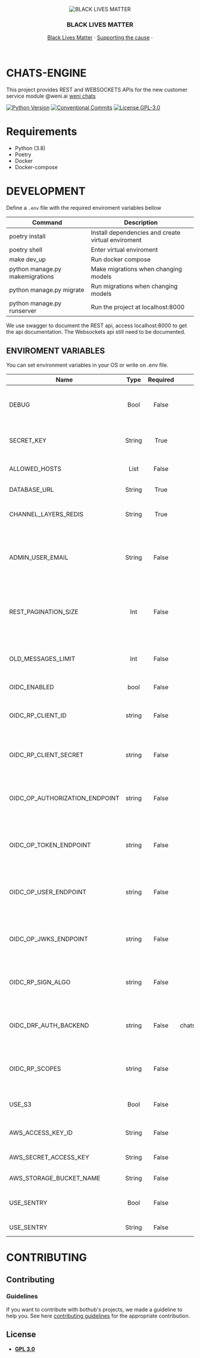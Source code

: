 
<p align="center">
  <img src="https://i.imgur.com/PKrSNGY.png" alt="BLACK LIVES MATTER" />

  <h3 align="center">BLACK LIVES MATTER</h3>

  <p align="center">
    <a href="https://blacklivesmatter.com/" target="_blank">Black Lives Matter</a>
    ·
    <a href="https://act.unicefusa.org/blm" target="_blank">Supporting the cause</a>
    ·
  </p>
</p>
    
<br />


# CHATS-ENGINE
This project provides REST and WEBSOCKETS APIs for the new customer service module @weni.ai [weni chats](https://github.com/Ilhasoft/chats-mvp)

[![Python Version](https://img.shields.io/badge/python-3.8-blue.svg)](https://www.python.org/)
[![Conventional Commits](https://img.shields.io/badge/Conventional%20Commits-1.0.0-%23FE5196?logo=conventionalcommits&logoColor=white)](https://conventionalcommits.org)
[![License GPL-3.0](https://img.shields.io/badge/license-%20GPL--3.0-yellow.svg)](https://github.com/bothub-it/bothub-engine/blob/master/LICENSE)

# Requirements

* Python (3.8)
* Poetry
* Docker
* Docker-compose


# DEVELOPMENT
Define a ```.env``` file with the required enviroment variables bellow

| Command | Description |
|--|--|
| poetry install | Install dependencies and create virtual enviroment
| poetry shell | Enter virtual enviroment 
| make dev_up | Run docker compose
| python manage.py makemigrations | Make migrations when changing models
| python manage.py migrate | Run migrations when changing models
| python manage.py runserver | Run the project at localhost:8000


We use swagger to document the REST api, access localhost:8000 to get the api documentation.
The Websockets api still need to be documented.


## ENVIROMENT VARIABLES
You can set environment variables in your OS or write on .env file.

| Name                           	|  Type  	| Required 	|         Default        	| Description                                                                                                                                                                          	|
|--------------------------------	|:------:	|:--------:	|:----------------------:	|--------------------------------------------------------------------------------------------------------------------------------------------------------------------------------------	|
| DEBUG                          	|  Bool  	|   False  	|          False          	| If True, debug actions are made and shown in stdout.                                                                                                                                 	|
| SECRET_KEY                        |  String  	|   True  	|           None          	| Secret key used on django security.                                                                                                                                                 	|
| ALLOWED_HOSTS                     |  List  	|   False  	|            []          	| List of urls that can host this project.                                                                                                                                            	|
| DATABASE_URL                  |  String  	|   True  	|   sqlite:///db.sqlite3 	| Default database url.                                                                                                                                 	                            |
| CHANNEL_LAYERS_REDIS              |  String  	|   True  	| redis://127.0.0.1:6379/1  | Url for the redis used for django channels.                                                                                                                                         	|
| ADMIN_USER_EMAIL                  |  String  	|   False  	|       admin@weni.ai    	| Email that will receive emails with logs when something happens in the api.                                                                                                        	|
| REST_PAGINATION_SIZE              |  Int  	|   False  	|            20           	| Limit the number of objects returned when using pagination on an endpoint.                                                                                                        	|
| OLD_MESSAGES_LIMIT                |  Int  	|   False  	|            10            	| Limit the messages returned when a chat is opened.                                                                                                                                  	|
| OIDC_ENABLED | bool | False | False | Enable using OIDC.
| OIDC_RP_CLIENT_ID | string | False | None | OpenID Connect client ID provided by your OP.
| OIDC_RP_CLIENT_SECRET | string | False | None | OpenID Connect client secret provided by your OP.
| OIDC_OP_AUTHORIZATION_ENDPOINT | string | False | None | URL of your OpenID Connect provider authorization endpoint.
| OIDC_OP_TOKEN_ENDPOINT | string | False | None | URL of your OpenID Connect provider token endpoint.
| OIDC_OP_USER_ENDPOINT | string | False | None | URL of your OpenID Connect provider userinfo endpoint.
| OIDC_OP_JWKS_ENDPOINT | string | False | None | URL of your OpenID Connect provider JWKS endpoint.
| OIDC_RP_SIGN_ALGO | string | False | RS256 | Sets the algorithm the IdP uses to sign ID tokens.
| OIDC_DRF_AUTH_BACKEND | string | False | chats.apps.accounts.authentication.drf.backends.WeniOIDCAuthenticationBackend | Define the authentication middleware for the django rest framework.
| OIDC_RP_SCOPES | string | False | openid email | The OpenID Connect scopes to request during login.
| USE_S3 | Bool | False | False | Boolean that defines if S3 should be used.
| AWS_ACCESS_KEY_ID | String | False | None | Amazon S3 bucket Access Key.
| AWS_SECRET_ACCESS_KEY | String | False | None | Amazon S3 bucket Secret Key.
| AWS_STORAGE_BUCKET_NAME | String | False | None | Amazon S3 bucket name.
| USE_SENTRY | Bool | False | False | Boolean that defines if Sentry should be initialized.
| USE_SENTRY | String | False | None | Sentry's DSN URL.

# CONTRIBUTING
## Contributing

### Guidelines

If you want to contribute with bothub's projects, we made a guideline to help you. See here [contributing guidelines](https://github.com/Ilhasoft/chats-engine/blob/main/docs/CONTRIBUTING.md) for the appropriate contribution.

## License

- **[GPL 3.0](https://github.com/Ilhasoft/chats-engine/blob/main/LICENSE)**
